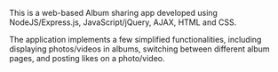 This is a web-based Album sharing app developed using
NodeJS/Express.js, JavaScript/jQuery, AJAX, HTML and CSS.

The application implements a
few simplified functionalities, including displaying photos/videos in albums, switching
between different album pages, and posting likes on a photo/video.
